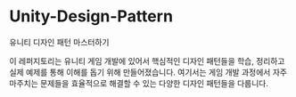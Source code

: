 # Unity-Design-Pattern
유니티 디자인 패턴 마스터하기

이 레퍼지토리는 유니티 게임 개발에 있어서 핵심적인 디자인 패턴들을 학습, 정리하고 실제 예제를 통해 이해를 돕기 위해 만들어졌습니다. 여기서는 게임 개발 과정에서 자주 마주치는 문제들을 효율적으로 해결할 수 있는 다양한 디자인 패턴들을 다룹니다.
